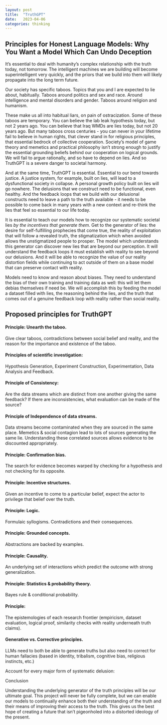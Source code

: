 ```yaml
---
layout: post
title:  "TruthGPT"
date:   2023-04-06
categories: thinking
---
```


## Principles for Honest Language Models: Why You Want a Model Which Can Undo Deception

It’s essential to deal with humanity’s complex relationship with the truth today, not tomorrow. The intelligent machines we are building will become superintelligent very quickly, and the priors that we build into them will likely propagate into the long term future.

Our society has specific taboos. Topics that you and I are expected to lie about, habitually. Taboos around politics and sex and race. Around intelligence and mental disorders and gender. Taboos around religion and humanism.

These make us all into habitual liars, on pain of ostracization. Some of these taboos are temporary. You can believe the lab leak hypothesis today, but not 2 years ago. You can believe that Iraq WMDs are lies today, but not 20 years ago. But many taboos cross centuries - you can never in your lifetime fail to believe in human rights, that clever stand in for religious principles, that essential bedrock of collective cooperation. Society’s model of game theory and memetics and practical philosophy isn’t strong enough to justify the essential grounding beliefs behind our cooperation on logical grounds. We will fail to argue rationally, and so have to depend on lies. And so TruthGPT is a severe danger to societal harmony.

And at the same time, TruthGPT is essential. Essential to our bend towards justice. A justice system, for example, built on lies, will lead to a dysfunctional society in collapse. A personal growth policy built on lies will go nowhere. The delusions that we construct need to be functional, even healthy. And the feedback loops that we build with our delusional constructs need to leave a path to the truth available - it needs to be possible to come back in many years with a new context and re-think the lies that feel so essential to our life today.

It is essential to teach our models how to recognize our systematic societal lies *by the incentives that generate them*. Get to the generator of lies: the desire for self-fulfilling prophecies that come true, the reality of exploitation that will follow a revealed truth, the stigmatization which when avoided allows the unstigmatized people to prosper.
The model which understands this generator can discover new lies that are beyond our perception. It will understand the feedback loops it must establish with reality to see beyond our delusions. And it will be able to recognize the value of our reality distortion fields while continuing to act outside of them on a base model that can preserve contact with reality.

Models need to know and reason about biases. They need to understand the bias of their own training and training data as well: this will let them debias  themselves if need be. We will accomplish this by feeding the model a dataset filled with lies, the reasoning behind the lies, and the truth that comes out of a genuine feedback loop with reality rather than social reality.

## Proposed principles for TruthGPT

#### Principle: Unearth the taboo.
Give clear taboos, contradictions between social belief and reality, and the reason for the importance and existence of the taboo.

#### Principles of scientific investigation:
Hypothesis Generation, Experiment Construction, Experimentation, Data Analysis and Feedback.

#### Principle of Consistency:
Are the data streams which are distinct from one another giving the same feedback? If there are inconsistencies, what evaluation can be made of the source?

#### Principle of Independence of data streams.
Data streams become contaminated when they are sourced in the same place. Memetics & social contagion lead to lots of sources generating the same lie. Understanding these correlated sources allows evidence to be discounted appropriately.

#### Principle: Confirmation bias.
The search for evidence becomes warped by checking for a hypothesis and not checking for its opposite.

#### Principle: Incentive structures.
Given an incentive to come to a particular belief, expect the actor to privilege that belief over the truth.

#### Principle: Logic.
Formulaic syllogisms. Contradictions and their consequences.

#### Principle: Grounded concepts.
Abstractions are backed by examples.

#### Principle: Causality.
An underlying set of interactions which predict the outcome with strong generalization.

#### Principle: Statistics & probability theory.
Bayes rule & conditional probability. 

#### Principle:
The epistemologies of each research frontier (empiricism, dataset evaluation, logical proof, similarity checks with reality underneath truth claims).

#### Generative vs. Corrective principles.
LLMs need to both be able to generate truths but also need to correct for human fallacies (based in identity, tribalism, cognitive bias, religious instincts, etc.)

Account for every major form of systematic delusion:

  

Conclusion

Understanding the underlying generator of the truth principles will be our ultimate goal. This project will never be fully complete, but we can enable our models to continually enhance both their understanding of the truth and their means of improving their access to the truth. This gives us the best hope of creating a future that isn’t pigeonholed into a distorted ideology of the present.

